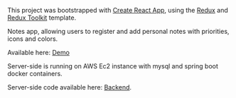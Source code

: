 This project was bootstrapped with [Create React App](https://github.com/facebook/create-react-app), using the [Redux](https://redux.js.org/) and [Redux Toolkit](https://redux-toolkit.js.org/) template.


Notes app, allowing users to register and add personal notes with priorities, icons and colors.

Available here: 
[Demo](http://notes-springboot-react.herokuapp.com/)

Server-side is running on AWS Ec2 instance with mysql and spring boot docker containers.

Server-side code available here: [Backend](https://github.com/ShayGit/notes-springboot).
